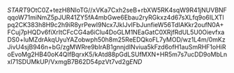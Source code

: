 $START$9OtC0Z+tezH8NIoTG//xVKa7Cxh2seB+rbXW5RK4sqW9R41jNUVBNFqqoW71miNmZ5pJUR41ZY5fA4mbGwe6Ebau2ryRGkxz4d67sXLfq9o6ILXTlpq2CK383h8H9c2h9iR8yrPewI9Ncx7JklJvIFbJunfieW56TdIAKkr2oufN0A+FCuj7pHQDv6fiXrItCFcCG4a6iClu4DoGLM1NEaGatC0XRjfRdUL5U0OievfxaDS0+luMZdrAkqUyuYAZobwph50h8m25ReEDQkoFL7yMOD/wz1L4m/0mKzJivU4sjB946n+bG/zgMWRre9bIrAB1gnnjdINviua5kFzd6ofH1auSmRHF1oHiRoEvoMg2HB40oK4QIfBqrxK5/kAtd88pGdLSUfMXN+HR5m7s7ucDD9oMbLnxl71SDUMkUP/VxmgB7B62D54pzVt7vd2g$END$